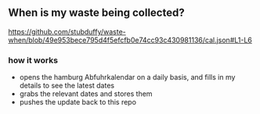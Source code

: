 ## When is my waste being collected?
  https://github.com/stubduffy/waste-when/blob/49e953bece795d4f5efcfb0e74cc93c430981136/cal.json#L1-L6
  
  ### how it works
  - opens the hamburg Abfuhrkalendar on a daily basis, and fills in my details to see the latest dates
  - grabs the relevant dates and stores them
  - pushes the update back to this repo
  
